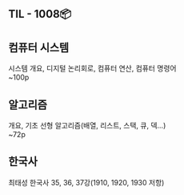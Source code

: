 ## TIL - 1008📦

## 컴퓨터 시스템
시스템 개요, 디지털 논리회로, 컴퓨터 연산, 컴퓨터 명령어  
\~100p

## 알고리즘
개요, 기초 선형 알고리즘(배열, 리스트, 스택, 큐, 덱...)  
\~72p

## 한국사
최태성 한국사 35, 36, 37강(1910, 1920, 1930 저항)  
  
